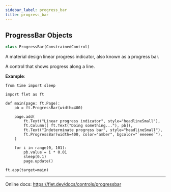```yaml
---
sidebar_label: progress_bar
title: progress_bar
---
```


## ProgressBar Objects

```python
class ProgressBar(ConstrainedControl)
```

A material design linear progress indicator, also known as a progress bar.

A control that shows progress along a line.

**Example**:

  
```
from time import sleep

import flet as ft

def main(page: ft.Page):
    pb = ft.ProgressBar(width=400)

    page.add(
        ft.Text("Linear progress indicator", style="headlineSmall"),
        ft.Column([ ft.Text("Doing something..."), pb]),
        ft.Text("Indeterminate progress bar", style="headlineSmall"),
        ft.ProgressBar(width=400, color="amber", bgcolor="`eeeeee`"),
    )

    for i in range(0, 101):
        pb.value = i * 0.01
        sleep(0.1)
        page.update()

ft.app(target=main)
```
  
  -----
  
  Online docs: https://flet.dev/docs/controls/progressbar

